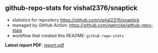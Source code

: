 ## github-repo-stats for vishal2376/snaptick

- statistics for repository https://github.com/vishal2376/snaptick
- managed by GitHub Action: https://github.com/jgehrcke/github-repo-stats
- workflow that created this README: `github-repo-stats`

**Latest report PDF**: [report.pdf](https://github.com/vishal2376/snaptick/raw/github-repo-stats/vishal2376/snaptick/latest-report/report.pdf)

